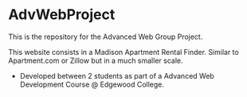 # AdvWebProject
This is the repository for the Advanced Web Group Project. 

This website consists in a Madison Apartment Rental Finder. Similar to Apartment.com or Zillow but in a much smaller scale. 

- Developed between 2 students as part of a Advanced Web Development Course @ Edgewood College.
  


